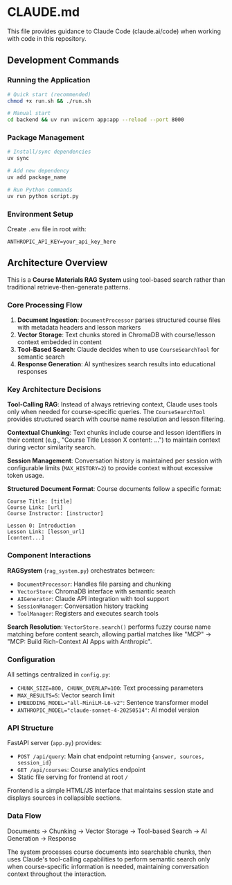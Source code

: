 # CLAUDE.md

This file provides guidance to Claude Code (claude.ai/code) when working with code in this repository.

## Development Commands

### Running the Application
```bash
# Quick start (recommended)
chmod +x run.sh && ./run.sh

# Manual start 
cd backend && uv run uvicorn app:app --reload --port 8000
```

### Package Management
```bash
# Install/sync dependencies
uv sync

# Add new dependency
uv add package_name

# Run Python commands
uv run python script.py
```

### Environment Setup
Create `.env` file in root with:
```
ANTHROPIC_API_KEY=your_api_key_here
```

## Architecture Overview

This is a **Course Materials RAG System** using tool-based search rather than traditional retrieve-then-generate patterns.

### Core Processing Flow
1. **Document Ingestion**: `DocumentProcessor` parses structured course files with metadata headers and lesson markers
2. **Vector Storage**: Text chunks stored in ChromaDB with course/lesson context embedded in content
3. **Tool-Based Search**: Claude decides when to use `CourseSearchTool` for semantic search
4. **Response Generation**: AI synthesizes search results into educational responses

### Key Architecture Decisions

**Tool-Calling RAG**: Instead of always retrieving context, Claude uses tools only when needed for course-specific queries. The `CourseSearchTool` provides structured search with course name resolution and lesson filtering.

**Contextual Chunking**: Text chunks include course and lesson identifiers in their content (e.g., "Course Title Lesson X content: ...") to maintain context during vector similarity search.

**Session Management**: Conversation history is maintained per session with configurable limits (`MAX_HISTORY=2`) to provide context without excessive token usage.

**Structured Document Format**: Course documents follow a specific format:
```
Course Title: [title]
Course Link: [url]
Course Instructor: [instructor]

Lesson 0: Introduction
Lesson Link: [lesson_url]
[content...]
```

### Component Interactions

**RAGSystem** (`rag_system.py`) orchestrates between:
- `DocumentProcessor`: Handles file parsing and chunking
- `VectorStore`: ChromaDB interface with semantic search
- `AIGenerator`: Claude API integration with tool support
- `SessionManager`: Conversation history tracking
- `ToolManager`: Registers and executes search tools

**Search Resolution**: `VectorStore.search()` performs fuzzy course name matching before content search, allowing partial matches like "MCP" → "MCP: Build Rich-Context AI Apps with Anthropic".

### Configuration

All settings centralized in `config.py`:
- `CHUNK_SIZE=800, CHUNK_OVERLAP=100`: Text processing parameters
- `MAX_RESULTS=5`: Vector search limit
- `EMBEDDING_MODEL="all-MiniLM-L6-v2"`: Sentence transformer model
- `ANTHROPIC_MODEL="claude-sonnet-4-20250514"`: AI model version

### API Structure

FastAPI server (`app.py`) provides:
- `POST /api/query`: Main chat endpoint returning `{answer, sources, session_id}`
- `GET /api/courses`: Course analytics endpoint
- Static file serving for frontend at root `/`

Frontend is a simple HTML/JS interface that maintains session state and displays sources in collapsible sections.

### Data Flow

Documents → Chunking → Vector Storage → Tool-based Search → AI Generation → Response

The system processes course documents into searchable chunks, then uses Claude's tool-calling capabilities to perform semantic search only when course-specific information is needed, maintaining conversation context throughout the interaction.